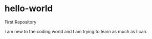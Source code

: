 # hello-world
First Repository

I am new to the coding world and I am trying to learn as much as I can. 
